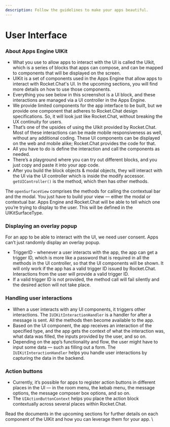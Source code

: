 ```yaml
---
description: Follow the guidelines to make your apps beautiful.
---
```


# User Interface

### About Apps Engine UIKit

* What you use to allow apps to interact with the UI is called the UIkit, which is a series of blocks that apps can compose, and can be mapped to components that will be displayed on the screen.&#x20;
* UIKit is a set of components used in the Apps Engine that allow apps to interact with Rocket.Chat's UI. In the upcoming sections, you will find more details on how to use those components.&#x20;
* Everything you see below in this screenshot is a UI block, and these interactions are managed via a UI controller in the Apps Engine.&#x20;
* We provide limited components for the app interface to be built, but we provide one component that adheres to Rocket.Chat design specifications. So, it will look just like Rocket.Chat, without breaking the UX continuity for users.&#x20;
* That’s one of the upsides of using the UIkit provided by Rocket.Chat. Most of these interactions can be made mobile responsiveness as well, without any additional coding. These UI components can be displayed on the web and mobile alike; Rocket.Chat provides the code for that.&#x20;
* All you have to do is define the interaction and call the components as needed.&#x20;
* There’s a playground where you can try out different blocks, and you just copy and paste it into your app code.&#x20;
* After you build the block objects & modal objects, they will interact with the UI via the UI controller which is inside the modify accessor. `getUIController()` is the method, which then has other methods.&#x20;

The `openSurfaceView` comprises the methods for calling the contextual bar and the modal. You just have to build your view — either the modal or contextual bar. Apps Engine and Rocket.Chat will be able to tell which one you’re trying to display to the user. This will be defined in the UIKitSurfaceType.&#x20;

### Displaying an overlay popup

For an app to be able to interact with the UI, we need user consent. Apps can’t just randomly display an overlay popup.&#x20;

* TriggerID - whenever a user interacts with the app, the app can get a trigger ID, which is more like a password that is required in all the methods in the UI controller, so that the UI components will be shown. It will only work if the app has a valid trigger ID issued by Rocket.Chat. Interactions from the user will provide a valid trigger ID.&#x20;
* If a valid trigger ID is not provided, the method call will fail silently and the desired action will not take place.

### Handling user interactions

* When a user interacts with any UI components, it triggers other interactions. The `IUIKitInteractionHandler` is a handler for after a message is sent. All the methods then become available to the app.&#x20;
* Based on the UI component, the app receives an interaction of the specified type, and the app gets the context of what the interaction was, what data was filled, the inputs provided by the user, and so on.&#x20;
* Depending on the app’s functionality and flow, the user might have to input some data — such as filling out a form. The `IUIKitInteractionHandler` helps you handle user interactions by capturing the data in the backend.&#x20;

### Action buttons

* Currently, it’s possible for apps to register action buttons in different places in the UI — in the room menu, the kebab menu, the message options, the message composer box options, and so on.&#x20;
* The `UIActionButtonContext` helps you place the action block contextually across several places within Rocket.Chat.&#x20;

Read the documents in the upcoming sections for further details on each component of the UIKit and how you can leverage them for your app. \
